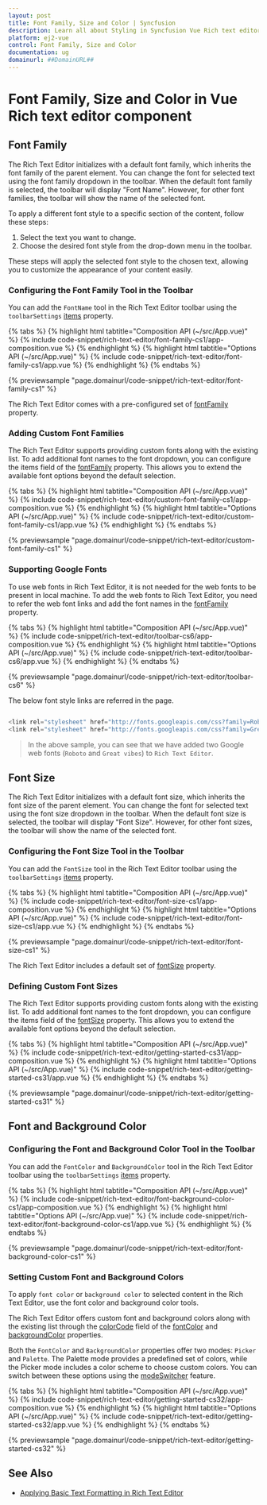 ```yaml
---
layout: post
title: Font Family, Size and Color | Syncfusion
description: Learn all about Styling in Syncfusion Vue Rich text editor component of Syncfusion Essential JS 2 and more.
platform: ej2-vue
control: Font Family, Size and Color 
documentation: ug
domainurl: ##DomainURL##
---
```


# Font Family, Size and Color in Vue Rich text editor component

## Font Family
  
The Rich Text Editor initializes with a default font family, which inherits the font family of the parent element. You can change the font for selected text using the font family dropdown in the toolbar. When the default font family is selected, the toolbar will display "Font Name". However, for other font families, the toolbar will show the name of the selected font.

To apply a different font style to a specific section of the content, follow these steps:

1. Select the text you want to change.
2. Choose the desired font style from the drop-down menu in the toolbar.

These steps will apply the selected font style to the chosen text, allowing you to customize the appearance of your content easily.

### Configuring the Font Family Tool in the Toolbar

You can add the `FontName` tool in the Rich Text Editor toolbar using the `toolbarSettings` [items](https://ej2.syncfusion.com/vue/documentation/api/rich-text-editor/toolbarSettings/#items) property.

{% tabs %}
{% highlight html tabtitle="Composition API (~/src/App.vue)" %}
{% include code-snippet/rich-text-editor/font-family-cs1/app-composition.vue %}
{% endhighlight %}
{% highlight html tabtitle="Options API (~/src/App.vue)" %}
{% include code-snippet/rich-text-editor/font-family-cs1/app.vue %}
{% endhighlight %}
{% endtabs %}
        
{% previewsample "page.domainurl/code-snippet/rich-text-editor/font-family-cs1" %}

The Rich Text Editor comes with a pre-configured set of [fontFamily](https://ej2.syncfusion.com/vue/documentation/api/rich-text-editor/#fontfamily) property.

### Adding Custom Font Families

The Rich Text Editor supports providing custom fonts along with the existing list. To add additional font names to the font dropdown, you can configure the items field of the [fontFamily](https://ej2.syncfusion.com/vue/documentation/api/rich-text-editor/#fontfamily) property. This allows you to extend the available font options beyond the default selection.

{% tabs %}
{% highlight html tabtitle="Composition API (~/src/App.vue)" %}
{% include code-snippet/rich-text-editor/custom-font-family-cs1/app-composition.vue %}
{% endhighlight %}
{% highlight html tabtitle="Options API (~/src/App.vue)" %}
{% include code-snippet/rich-text-editor/custom-font-family-cs1/app.vue %}
{% endhighlight %}
{% endtabs %}
        
{% previewsample "page.domainurl/code-snippet/rich-text-editor/custom-font-family-cs1" %}

### Supporting Google Fonts

To use web fonts in Rich Text Editor, it is not needed for the web fonts to be present in local machine. To add the web fonts to Rich Text Editor, you need to refer the web font links and add the font names in the [fontFamily](https://ej2.syncfusion.com/vue/documentation/api/rich-text-editor/#fontfamily) property.

{% tabs %}
{% highlight html tabtitle="Composition API (~/src/App.vue)" %}
{% include code-snippet/rich-text-editor/toolbar-cs6/app-composition.vue %}
{% endhighlight %}
{% highlight html tabtitle="Options API (~/src/App.vue)" %}
{% include code-snippet/rich-text-editor/toolbar-cs6/app.vue %}
{% endhighlight %}
{% endtabs %}
        
{% previewsample "page.domainurl/code-snippet/rich-text-editor/toolbar-cs6" %}

The below font style links are referred in the page.

```ts

<link rel="stylesheet" href="http://fonts.googleapis.com/css?family=Roboto">
<link rel="stylesheet" href="http://fonts.googleapis.com/css?family=Great+Vibes">

```

> In the above sample, you can see that we have added two Google web fonts (`Roboto` and `Great vibes`) to `Rich Text Editor`.

## Font Size

The Rich Text Editor initializes with a default font size, which inherits the font size of the parent element. You can change the font for selected text using the font size dropdown in the toolbar. When the default font size is selected, the toolbar will display "Font Size". However, for other font sizes, the toolbar will show the name of the selected font.

### Configuring the Font Size Tool in the Toolbar

You can add the `FontSize` tool in the Rich Text Editor toolbar using the `toolbarSettings` [items](https://ej2.syncfusion.com/vue/documentation/api/rich-text-editor/toolbarSettings/#items) property.

{% tabs %}
{% highlight html tabtitle="Composition API (~/src/App.vue)" %}
{% include code-snippet/rich-text-editor/font-size-cs1/app-composition.vue %}
{% endhighlight %}
{% highlight html tabtitle="Options API (~/src/App.vue)" %}
{% include code-snippet/rich-text-editor/font-size-cs1/app.vue %}
{% endhighlight %}
{% endtabs %}
        
{% previewsample "page.domainurl/code-snippet/rich-text-editor/font-size-cs1" %}

The Rich Text Editor includes a default set of [fontSize](https://ej2.syncfusion.com/vue/documentation/api/rich-text-editor/#fontsize) property.

### Defining Custom Font Sizes

The Rich Text Editor supports providing custom fonts along with the existing list. To add additional font names to the font dropdown, you can configure the items field of the [fontSize](https://ej2.syncfusion.com/vue/documentation/api/rich-text-editor/#fontsize) property. This allows you to extend the available font options beyond the default selection.

{% tabs %}
{% highlight html tabtitle="Composition API (~/src/App.vue)" %}
{% include code-snippet/rich-text-editor/getting-started-cs31/app-composition.vue %}
{% endhighlight %}
{% highlight html tabtitle="Options API (~/src/App.vue)" %}
{% include code-snippet/rich-text-editor/getting-started-cs31/app.vue %}
{% endhighlight %}
{% endtabs %}
        
{% previewsample "page.domainurl/code-snippet/rich-text-editor/getting-started-cs31" %}

## Font and Background Color

### Configuring the Font and Background Color Tool in the Toolbar

You can add the `FontColor` and `BackgroundColor` tool in the Rich Text Editor toolbar using the `toolbarSettings` [items](https://ej2.syncfusion.com/react/documentation/api/rich-text-editor/toolbarSettings/#items) property.

{% tabs %}
{% highlight html tabtitle="Composition API (~/src/App.vue)" %}
{% include code-snippet/rich-text-editor/font-background-color-cs1/app-composition.vue %}
{% endhighlight %}
{% highlight html tabtitle="Options API (~/src/App.vue)" %}
{% include code-snippet/rich-text-editor/font-background-color-cs1/app.vue %}
{% endhighlight %}
{% endtabs %}
        
{% previewsample "page.domainurl/code-snippet/rich-text-editor/font-background-color-cs1" %}

### Setting Custom Font and Background Colors

To apply `font color` or `background color` to selected content in the Rich Text Editor, use the font color and background color tools.

The Rich Text Editor offers custom font and background colors along with the existing list through the [colorCode](https://ej2.syncfusion.com/vue/documentation/api/rich-text-editor/backgroundColor/#colorcode) field of the [fontColor](https://ej2.syncfusion.com/vue/documentation/api/rich-text-editor/#fontcolor) and [backgroundColor](https://ej2.syncfusion.com/vue/documentation/api/rich-text-editor/#backgroundcolor) properties.

Both the `FontColor` and `BackgroundColor` properties offer two modes: `Picker` and `Palette`. The Palette mode provides a predefined set of colors, while the Picker mode includes a color scheme to choose custom colors. You can switch between these options using the [modeSwitcher](https://ej2.syncfusion.com/vue/documentation/api/rich-text-editor/fontColorModel/#modeswitcher) feature.

{% tabs %}
{% highlight html tabtitle="Composition API (~/src/App.vue)" %}
{% include code-snippet/rich-text-editor/getting-started-cs32/app-composition.vue %}
{% endhighlight %}
{% highlight html tabtitle="Options API (~/src/App.vue)" %}
{% include code-snippet/rich-text-editor/getting-started-cs32/app.vue %}
{% endhighlight %}
{% endtabs %}
        
{% previewsample "page.domainurl/code-snippet/rich-text-editor/getting-started-cs32" %}

## See Also

* [Applying Basic Text Formatting in Rich Text Editor](https://ej2.syncfusion.com/vue/documentation/rich-text-editor/basic-text-styling)